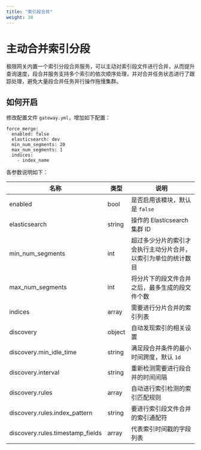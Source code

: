 ```yaml
---
title: "索引段合并"
weight: 30
---
```


# 主动合并索引分段

极限网关内置一个索引分段合并服务，可以主动对索引段文件进行合并，从而提升查询速度，段合并服务支持多个索引的依次顺序处理，并对合并任务状态进行了跟踪处理，避免大量段合并任务并行操作拖慢集群。

## 如何开启

修改配置文件 `gateway.yml`，增加如下配置：

```
force_merge:
  enabled: false
  elasticsearch: dev
  min_num_segments: 20
  max_num_segments: 1
  indices:
    - index_name
```

各参数说明如下：

| 名称                             | 类型   | 说明                                                           |
| -------------------------------- | ------ | -------------------------------------------------------------- |
| enabled                          | bool   | 是否启用该模块，默认是 `false`                                 |
| elasticsearch                    | string | 操作的 Elasticsearch 集群 ID                                   |
| min_num_segments                 | int    | 超过多少分片的索引才会执行主动分片合并，以索引为单位的统计数目 |
| max_num_segments                 | int    | 将分片下的段文件合并之后，最多生成的段文件个数                 |
| indices                          | array  | 需要进行分片合并的索引列表                                     |
| discovery                        | object | 自动发现索引的相关设置                                         |
| discovery.min_idle_time          | string | 满足段合并条件的最小时间跨度，默认 `1d`                        |
| discovery.interval               | string | 重新检测需要进行段合并的时间间隔                               |
| discovery.rules                  | array  | 自动进行索引检测的索引匹配规则                                 |
| discovery.rules.index_pattern    | string | 要进行索引段文件合并的索引通配符                               |
| discovery.rules.timestamp_fields | array  | 代表索引时间戳的字段列表                                       |
